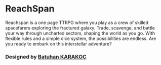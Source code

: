 # ReachSpan

Reachspan is a one page TTRPG where you play as a crew of skilled spacefarers exploring the fractured galaxy. Trade, scavenge, and battle your way through uncharted sectors, shaping the world as you go. With flexible rules and a simple dice system, the possibilities are endless. Are you ready to embark on this interstellar adventure?

### Designed by [Batuhan KARAKOÇ](https://earendilorbit.itch.io/reachspan)
